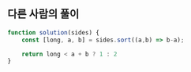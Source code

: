 ## 다른 사람의 풀이

```js
function solution(sides) {
    const [long, a, b] = sides.sort((a,b) => b-a);

    return long < a + b ? 1 : 2
}
```